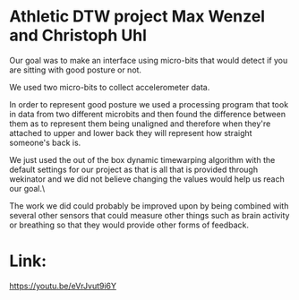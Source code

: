 # Athletic DTW project Max Wenzel and Christoph Uhl

Our goal was to make an interface using micro-bits that would detect if you are sitting with good posture or not.

We used two micro-bits to collect accelerometer data.

In order to represent good posture we used a processing program that took in data from two different microbits and then found the difference between them as to represent them being unaligned and therefore when they're attached to upper and lower back they will represent how straight someone's back is.

We just used the out of the box dynamic timewarping algorithm with the default settings for our project as that is all that is provided through wekinator and we did not believe changing the values would help us reach our goal.\


The work we did could probably be improved upon by being combined with several other sensors that could measure other things such as brain activity or breathing so that they would provide other forms of feedback.


# Link: 
https://youtu.be/eVrJvut9i6Y
